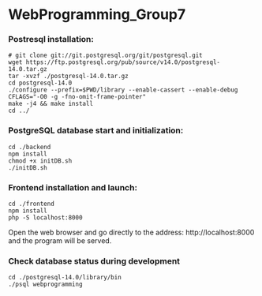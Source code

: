 # WebProgramming_Group7

### Postresql installation:
```
# git clone git://git.postgresql.org/git/postgresql.git
wget https://ftp.postgresql.org/pub/source/v14.0/postgresql-14.0.tar.gz
tar -xvzf ./postgresql-14.0.tar.gz
cd postgresql-14.0
./configure --prefix=$PWD/library --enable-cassert --enable-debug CFLAGS="-O0 -g -fno-omit-frame-pointer"
make -j4 && make install
cd ../
```

### PostgreSQL database start and initialization:
```
cd ./backend
npm install
chmod +x initDB.sh
./initDB.sh
```

### Frontend installation and launch:
```
cd ./frontend
npm install
php -S localhost:8000
```
Open the web browser and go directly to the address: http://localhost:8000 and the program will be served.

### Check database status during development

``` 
cd ./postgresql-14.0/library/bin
./psql webprogramming
```

